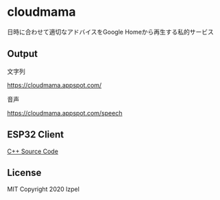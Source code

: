 # cloudmama

日時に合わせて適切なアドバイスをGoogle Homeから再生する私的サービス

## Output

文字列

https://cloudmama.appspot.com/

音声

https://cloudmama.appspot.com/speech

## ESP32 Client

[C++ Source Code](cloudmama.ino)

## License
MIT Copyright 2020 lzpel